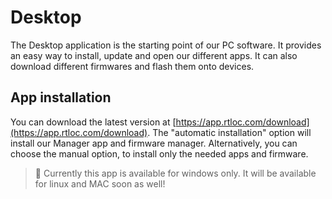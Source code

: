 # Desktop

The Desktop application is the starting point of our PC software. It provides an easy way to install, update and open our different apps. It can also download different firmwares and flash them onto devices. 

## App installation

You can download the latest version at [https://app.rtloc.com/download](https://app.rtloc.com/download). The "automatic installation" option will install our Manager app and firmware manager. Alternatively, you can choose the manual option, to install only the needed apps and firmware.

> :hammer: Currently this app is available for windows only. It will be available for linux and MAC soon as well!
